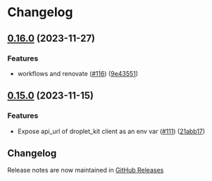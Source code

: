 # Changelog

## [0.16.0](https://github.com/test-kitchen/kitchen-digitalocean/compare/v0.15.0...v0.16.0) (2023-11-27)


### Features

* workflows and renovate ([#116](https://github.com/test-kitchen/kitchen-digitalocean/issues/116)) ([9e43551](https://github.com/test-kitchen/kitchen-digitalocean/commit/9e435511e8408583115928f4ae7acffc01f39fb0))

## [0.15.0](https://github.com/test-kitchen/kitchen-digitalocean/compare/v0.14.2...v0.15.0) (2023-11-15)


### Features

* Expose api_url of droplet_kit client as an env var ([#111](https://github.com/test-kitchen/kitchen-digitalocean/issues/111)) ([21abb17](https://github.com/test-kitchen/kitchen-digitalocean/commit/21abb17fe5588af6e6a74e2037e1175f74d00dda))

## Changelog

Release notes are now maintained in [GitHub Releases](https://github.com/test-kitchen/kitchen-digitalocean/releases)
